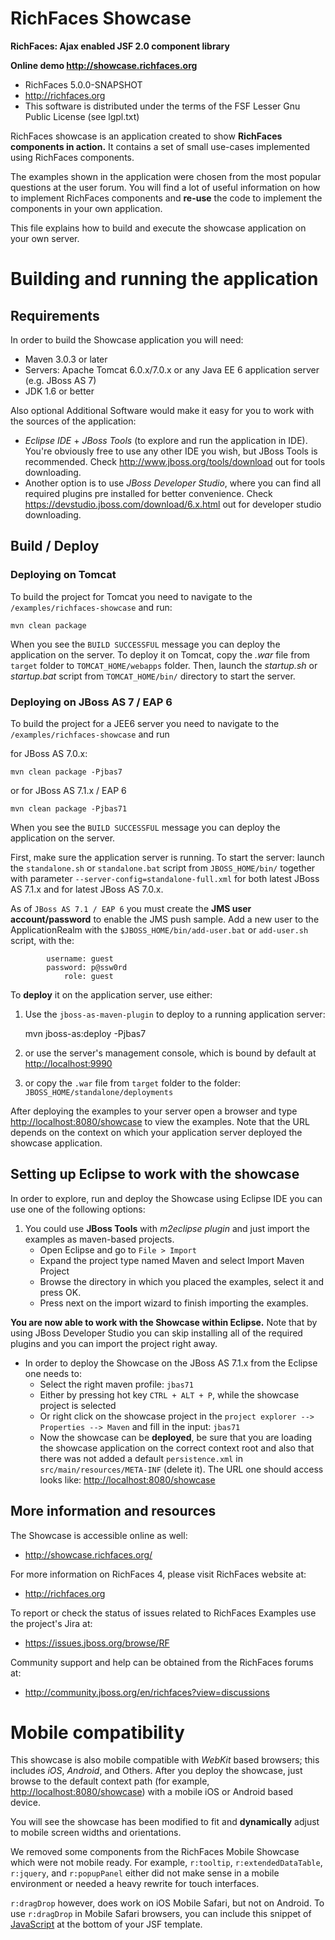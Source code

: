 RichFaces Showcase
==================

**RichFaces: Ajax enabled JSF 2.0 component library**

**Online demo <http://showcase.richfaces.org>**

* RichFaces 5.0.0-SNAPSHOT
* <http://richfaces.org>
* This software is distributed under the terms of the FSF Lesser Gnu Public License (see lgpl.txt)
    
RichFaces showcase is an application created to show **RichFaces components
in action.** It contains a set of small use-cases implemented using RichFaces components.
    
The examples shown in the application were chosen from the most popular
questions at the user forum. You will find a lot of useful information on 
how to implement RichFaces components and **re-use** the code to implement the 
components in your own application.
    
This file explains how to build and execute the showcase application on
your own server.

Building and running the application
====================================
    
Requirements
------------
    
In order to build the Showcase application you will need:
    
* Maven 3.0.3 or later
* Servers: Apache Tomcat 6.0.x/7.0.x or any Java 
EE 6 application server (e.g. JBoss AS 7)
* JDK 1.6 or better
    
Also optional Additional Software would make it easy for you to work with the sources of the application:
    
* *Eclipse IDE* + *JBoss Tools* (to explore and run the application in IDE). You're obviously free to use any other IDE you wish, but JBoss Tools is recommended. Check <http://www.jboss.org/tools/download> out for tools downloading.
* Another option is to use *JBoss Developer Studio*, where you can find all required plugins pre installed for better convenience. Check <https://devstudio.jboss.com/download/6.x.html> out for developer studio downloading. 
    
Build / Deploy
--------------

### Deploying on Tomcat

To build the project for Tomcat you need to navigate to the ``/examples/richfaces-showcase`` and run:
    
    mvn clean package
    
When you see the `BUILD SUCCESSFUL` message you can deploy the 
application on the server. To deploy it on Tomcat, copy the *.war* 
file from `target` folder to ``TOMCAT_HOME/webapps`` folder. Then, launch the *startup.sh* or *startup.bat* script from ``TOMCAT_HOME/bin/`` directory to start the server.
    
### Deploying on JBoss AS 7 / EAP 6
    
To build the project for a JEE6 server you need to navigate to the ``/examples/richfaces-showcase`` and run
    
for JBoss AS 7.0.x:
    
    mvn clean package -Pjbas7
    
or for JBoss AS 7.1.x / EAP 6
    
    mvn clean package -Pjbas71
    
When you see the `BUILD SUCCESSFUL` message you can deploy the application on the server.
    
First, make sure the application server is running.  To start the server:
launch the `standalone.sh` or `standalone.bat` script from ``JBOSS_HOME/bin/`` together with parameter ``--server-config=standalone-full.xml`` for both latest JBoss AS 7.1.x and for latest JBoss AS 7.0.x.
    
As of `JBoss AS 7.1 / EAP 6` you must create the **JMS user account/password** to enable the JMS push sample.  Add a new user to the ApplicationRealm with the ``$JBOSS_HOME/bin/add-user.bat`` or ``add-user.sh`` script, with the:
            
            username: guest
            password: p@ssw0rd
                role: guest
    
To **deploy** it on the application server, use either:
    
1. Use the `jboss-as-maven-plugin` to deploy to a running application server:

    mvn jboss-as:deploy -Pjbas7

2. or use the server's management console, which is bound by default at <http://localhost:9990>

3. or copy the `.war` file from `target` folder to the folder: ``JBOSS_HOME/standalone/deployments``
    
After deploying the examples to your server open a browser and type 
<http://localhost:8080/showcase> to view the examples. Note that the URL depends on the context on which your application server deployed the showcase application.

    
Setting up Eclipse to work with the showcase
--------------------------------------------
    
In order to explore, run and deploy the Showcase using Eclipse IDE you can use one of the following options:
    
1. You could use **JBoss Tools** with *m2eclipse plugin* and just import 
the examples as maven-based projects.
    * Open Eclipse and go to `File > Import`
    * Expand the project type named Maven and select Import Maven Project
    * Browse the directory in which you placed the examples, select it and press OK.
    * Press next on the import wizard to finish importing the examples.
    
**You are now able to work with the Showcase within Eclipse.** Note that by using JBoss Developer Studio you can skip installing all of the required plugins and you can import the project right away.
    
* In order to deploy the Showcase on the JBoss AS 7.1.x from the Eclipse one needs to:
    * Select the right maven profile: ``jbas71``
    * Either by pressing hot key `CTRL + ALT + P`, while the showcase project is selected
    * Or right click on the showcase project in the `project explorer --> Properties --> Maven` and fill in the input: `jbas71`
    * Now the showcase can be **deployed**, be sure that you are loading the showcase application on the correct context root and also that there was not added a default `persistence.xml` in ``src/main/resources/META-INF`` (delete it). The URL one should access looks like: <http://localhost:8080/showcase>
    
    
More information and resources
------------------------------

The Showcase is accessible online as well:

* http://showcase.richfaces.org/

For more information on RichFaces 4, please visit RichFaces website at:
    
* <http://richfaces.org>

To report or check the status of issues related to RichFaces Examples use the project's Jira at:
        
* <https://issues.jboss.org/browse/RF>
    
Community support and help can be obtained from the RichFaces forums at:
    
* <http://community.jboss.org/en/richfaces?view=discussions>


Mobile compatibility
====================
    
This showcase is also mobile compatible with *WebKit* based browsers; this
includes *iOS*, *Android*, and Others. After you deploy the showcase, just
browse to the default context path (for example, <http://localhost:8080/showcase>) with a mobile iOS or Android based device.
    
You will see the showcase has been modified to fit and **dynamically** adjust to mobile screen widths and orientations. 
    
We removed some components from the RichFaces Mobile Showcase which were not mobile ready. For example, ``r:tooltip``, ``r:extendedDataTable``, ``r:jquery``, and ``r:popupPanel`` either did not make sense in a mobile environment or needed a heavy rewrite for touch interfaces.
    
``r:dragDrop`` however, does work on iOS Mobile Safari, but not on Android. To use ``r:dragDrop`` in Mobile Safari browsers, you can include this snippet of [JavaScript](https://github.com/richfaces/components/blob/develop/mobile-compatibility/rf-dnd.js) at the bottom of your JSF template.

